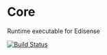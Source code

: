 Core
====

Runtime executable for Edisense

[![Build Status](https://travis-ci.org/Edisense/Core.svg)](https://travis-ci.org/Edisense/Core)
